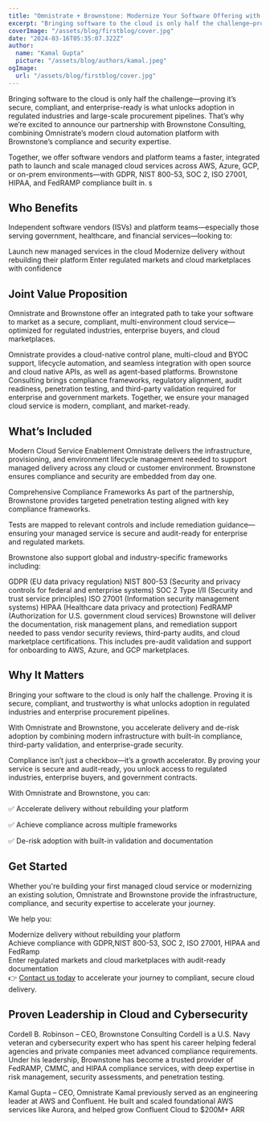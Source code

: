 ```yaml
---
title: "Omnistrate + Brownstone: Modernize Your Software Offering with Built-In Compliance and Cloud Automation"
excerpt: "Bringing software to the cloud is only half the challenge—proving it’s secure, compliant, and enterprise-ready is what unlocks adoption in regulated industries and large-scale procurement pipelines. That’s why we’re excited to announce our partnership with Brownstone Consulting"
coverImage: "/assets/blog/firstblog/cover.jpg"
date: "2024-03-16T05:35:07.322Z"
author:
  name: "Kamal Gupta"
  picture: "/assets/blog/authors/kamal.jpeg"
ogImage:
  url: "/assets/blog/firstblog/cover.jpg"
---
```

Bringing software to the cloud is only half the challenge—proving it’s secure, compliant, and enterprise-ready is what unlocks adoption in regulated industries and large-scale procurement pipelines. That’s why we’re excited to announce our partnership with Brownstone Consulting, combining Omnistrate’s modern cloud automation platform with Brownstone’s compliance and security expertise.

Together, we offer software vendors and platform teams a faster, integrated path to launch and scale managed cloud services across AWS, Azure, GCP, or on-prem environments—with GDPR, NIST 800-53, SOC 2, ISO 27001, HIPAA, and FedRAMP compliance built in.
s
## Who Benefits
Independent software vendors (ISVs) and platform teams—especially those serving government, healthcare, and financial services—looking to:

Launch new managed services in the cloud
Modernize delivery without rebuilding their platform
Enter regulated markets and cloud marketplaces with confidence

## Joint Value Proposition
Omnistrate and Brownstone offer an integrated path to take your software to market as a secure, compliant, multi-environment cloud service—optimized for regulated industries, enterprise buyers, and cloud marketplaces.

Omnistrate provides a cloud-native control plane, multi-cloud and BYOC support, lifecycle automation, and seamless integration with open source and cloud native APIs, as well as agent-based platforms.
Brownstone Consulting brings compliance frameworks, regulatory alignment, audit readiness, penetration testing, and third-party validation required for enterprise and government markets.
Together, we ensure your managed cloud service is modern, compliant, and market-ready.

## What’s Included
Modern Cloud Service Enablement
Omnistrate delivers the infrastructure, provisioning, and environment lifecycle management needed to support managed delivery across any cloud or customer environment. Brownstone ensures compliance and security are embedded from day one.

Comprehensive Compliance Frameworks
As part of the partnership, Brownstone provides targeted penetration testing aligned with key compliance frameworks.

Tests are mapped to relevant controls and include remediation guidance—ensuring your managed service is secure and audit-ready for enterprise and regulated markets.

Brownstone also support global and industry-specific frameworks including:

GDPR (EU data privacy regulation)
NIST 800-53 (Security and privacy controls for federal and enterprise systems)
SOC 2 Type I/II (Security and trust service principles)
ISO 27001 (Information security management systems)
HIPAA (Healthcare data privacy and protection)
FedRAMP (Authorization for U.S. government cloud services)
Brownstone will deliver the documentation, risk management plans, and remediation support needed to pass vendor security reviews, third-party audits, and cloud marketplace certifications. This includes pre-audit validation and support for onboarding to AWS, Azure, and GCP marketplaces.

## Why It Matters
Bringing your software to the cloud is only half the challenge. Proving it is secure, compliant, and trustworthy is what unlocks adoption in regulated industries and enterprise procurement pipelines.

With Omnistrate and Brownstone, you accelerate delivery and de-risk adoption by combining modern infrastructure with built-in compliance, third-party validation, and enterprise-grade security.

Compliance isn’t just a checkbox—it’s a growth accelerator. By proving your service is secure and audit-ready, you unlock access to regulated industries, enterprise buyers, and government contracts.

With Omnistrate and Brownstone, you can:

✅ Accelerate delivery without rebuilding your platform  

✅ Achieve compliance across multiple frameworks  

✅ De-risk adoption with built-in validation and documentation

## Get Started
Whether you're building your first managed cloud service or modernizing an existing solution, Omnistrate and Brownstone provide the infrastructure, compliance, and security expertise to accelerate your journey.

We help you:

Modernize delivery without rebuilding your platform  
Achieve compliance with GDPR,NIST 800-53, SOC 2, ISO 27001, HIPAA and FedRamp  
Enter regulated markets and cloud marketplaces with audit-ready documentation  
👉 [Contact us today](https://www.omnistrate.com/contact) to accelerate your journey to compliant, secure cloud delivery.



## Proven Leadership in Cloud and Cybersecurity
Cordell B. Robinson – CEO, Brownstone Consulting Cordell is a U.S. Navy veteran and cybersecurity expert who has spent his career helping federal agencies and private companies meet advanced compliance requirements. Under his leadership, Brownstone has become a trusted provider of FedRAMP, CMMC, and HIPAA compliance services, with deep expertise in risk management, security assessments, and penetration testing.

Kamal Gupta – CEO, Omnistrate Kamal previously served as an engineering leader at AWS and Confluent. He built and scaled foundational AWS services like Aurora, and helped grow Confluent Cloud to $200M+ ARR
